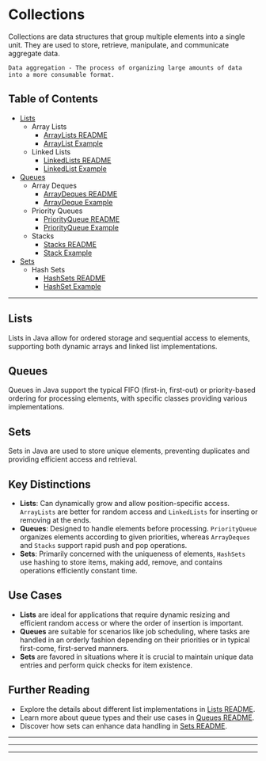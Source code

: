 # Collections

Collections are data structures that group multiple elements into a single unit. They are used to store, retrieve, manipulate, and communicate aggregate data.

`Data aggregation - The process of organizing large amounts of data into a more consumable format.`

## Table of Contents

- [Lists](#lists)
  - Array Lists
    - [ArrayLists README](Lists/ArrayLists/ArrayLists-README.md)
    - [ArrayList Example](Lists/ArrayLists/ArrayListExample.java)
  - Linked Lists
    - [LinkedLists README](Lists/LinkedLists/LinkedLists-README.md)
    - [LinkedList Example](Lists/LinkedLists/LinkedListExample.java)
- [Queues](#queues)
  - Array Deques
    - [ArrayDeques README](Queues/ArrayDeques/ArrayDeques-README.md)
    - [ArrayDeque Example](Queues/ArrayDeques/ArrayDequeExample.java)
  - Priority Queues
    - [PriorityQueue README](Queues/PriorityQueue/PriorityQueue-README.md)
    - [PriorityQueue Example](Queues/PriorityQueue/PriorityQueueExample.java)
  - Stacks
    - [Stacks README](Queues/Stacks/Stacks-README.md)
    - [Stack Example](Queues/Stacks/StackExample.java)
- [Sets](#sets)
  - Hash Sets
    - [HashSets README](Sets/HashSets/HashSets-README.md)
    - [HashSet Example](Sets/HashSets/HashSetExample.java)

---

## Lists

Lists in Java allow for ordered storage and sequential access to elements, supporting both dynamic arrays and linked list implementations.

## Queues

Queues in Java support the typical FIFO (first-in, first-out) or priority-based ordering for processing elements, with specific classes providing various implementations.

## Sets

Sets in Java are used to store unique elements, preventing duplicates and providing efficient access and retrieval.

## Key Distinctions

- **Lists**: Can dynamically grow and allow position-specific access. `ArrayLists` are better for random access and `LinkedLists` for inserting or removing at the ends.
- **Queues**: Designed to handle elements before processing. `PriorityQueue` organizes elements according to given priorities, whereas `ArrayDeques` and `Stacks` support rapid push and pop operations.
- **Sets**: Primarily concerned with the uniqueness of elements, `HashSets` use hashing to store items, making add, remove, and contains operations efficiently constant time.

## Use Cases

- **Lists** are ideal for applications that require dynamic resizing and efficient random access or where the order of insertion is important.
- **Queues** are suitable for scenarios like job scheduling, where tasks are handled in an orderly fashion depending on their priorities or in typical first-come, first-served manners.
- **Sets** are favored in situations where it is crucial to maintain unique data entries and perform quick checks for item existence.

## Further Reading

- Explore the details about different list implementations in [Lists README](./Lists/Lists-README.md).
- Learn more about queue types and their use cases in [Queues README](./Queues/Queues-README.md).
- Discover how sets can enhance data handling in [Sets README](./Sets/Sets-README.md).

---
---
---
